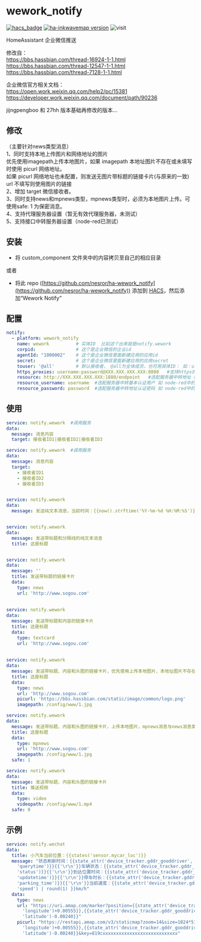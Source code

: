 # wework_notify
[![hacs_badge](https://img.shields.io/badge/Home-Assistant-%23049cdb)](https://www.home-assistant.io/)
[![ha-inkwavemap version](https://img.shields.io/badge/wework_notify-2023.1.1-blue.svg)](https://github.com/nesror/ha-wework_notify)
![visit](https://visitor-badge.glitch.me/badge?page_id=nesror.ha-wework_notify&left_text=visit)

HomeAssistant 企业微信推送

修改自： \
https://bbs.hassbian.com/thread-16924-1-1.html \
https://bbs.hassbian.com/thread-12547-1-1.html \
https://bbs.hassbian.com/thread-7128-1-1.html  


企业微信官方相关文档： \
https://open.work.weixin.qq.com/help2/pc/15381 \
https://developer.work.weixin.qq.com/document/path/90236


jijngpengboo 和 27hh 版本基础再修改的版本...

## 修改
（主要针对news类型消息） \
1、同时支持本地上传图片和网络地址的图片 \
优先使用imagepath上传本地图片，如果 imagepath 本地址图片不存在或未填写时使用 picurl 网络地址。 \
  如果 picurl 网络地址也未配置，则发送无图片带标题的链接卡片(与原来的一致) \
url 不填写则使用图片的链接 \
2、增加 target 微信接收者。 \
3、同时支持news和mpnews类型，mpnews类型时，必须为本地图片上传。可使用safe: 1 为保密消息。 \
4、支持代理服务器设置（暂无有效代理服务器，未测试） \
5、支持接口中转服务器设置（node-red已测试）


## 安装

* 将 custom_component 文件夹中的内容拷贝至自己的相应目录

或者
* 将此 repo ([https://github.com/nesror/ha-wework_notify](https://github.com/nesror/ha-wework_notify)) 添加到 [HACS](https://hacs.xyz/)，然后添加“Wework Notify”

## 配置
```yaml
notify:
  - platform: wework_notify
    name: wework          # 实体ID  比如这个出来就是notify.wework
    corpid:               # 这个是企业微信的企业id
    agentId: "1000002"    # 这个是企业微信里面新建应用的应用id
    secret:               # 这个是企业微信里面新建应用的应用secret
    touser: '@all'        # 默认接收者， @all为全体成员，也可用具体ID： 如：userid1|userid2|userid3
    https_proxies: username:password@XXX.XXX.XXX.XXX:8080   #支持https的代理服务器地址（可选项）
    resource: http://XXX.XXX.XXX.XXX:1880/endpoint   #选配服务器中转地址（可选项），默认为： https://qyapi.weixin.qq.com/cgi-bin ,可设置为 http:xxx.xxx.com:1880/endpoint 或 http:xxx.xxx.com:1880（具体根据node-red的设置）
    resource_username: username  #选配服务器中转基本认证用户 如 node-red中的http_node username （可选项）
    resource_password: password  #选配服务器中转地址认证密码 如 node-red中的http_node password （可选项）
```

## 使用
```yaml
service: notify.wework  #调用服务
data:
  message: 消息内容
  target: 接收者ID1|接收者ID2|接收者ID3

service: notify.wework  #调用服务
data:
  message: 消息内容
  target:
    - 接收者ID1
    - 接收者ID2
    - 接收者ID3


service: notify.wework
data:
  message: 发送纯文本消息，当前时间：{{now().strftime('%Y-%m-%d %H:%M:%S')}}


service: notify.wework
data:
  message: 发送带标题和分隔线的纯文本消息
  title: 这是标题


service: notify.wework
data:
  message: ''
  title: 发送带标题的链接卡片
  data:
    type: news
    url: 'http://www.sogou.com'
   
   
service: notify.wework
data:
  message: 发送带标题和内容的链接卡片
  title: 这是标题
  data:
    type: textcard
    url: 'http://www.sogou.com'
   
   
service: notify.wework
data:
  message: 发送带标题、内容和头图的链接卡片，优先使用上传本地图片，本地址图片不存在时或未配置时使用 picurl网络地址
  title: 这是标题
  data:
    type: news
    url: 'http://www.sogou.com'
    picurl: 'https://bbs.hassbian.com/static/image/common/logo.png'
    imagepath: /config/www/1.jpg   

service: notify.wework
data:
  message: 发送带标题、内容和头图的链接卡片，上传本地图片，mpnews消息与news消息类似，不同的是图文消息内容存储在微信后台，并且支持保密选项（safe: 1，不填写默认为0）。每个应用每天最多可以发送100次。
  title: 这是标题
  data:
    type: mpnews
    url: 'http://www.sogou.com'
    imagepath: /config/www/1.jpg
  safe: 1

service: notify.wework
data:
  message: 发送带标题、内容和头图的链接卡片  
  title: 推送视频
  data:
    type: video
    videopath: /config/www/1.mp4
  safe: 0

```

## 示例
```yaml   
service: notify.wechat
data:
  title: 小汽车当前位置：{{states('sensor.mycar_loc')}}
  message: "状态刷新时间：{{state_attr('device_tracker.gddr_gooddriver',
    'querytime')}}{{'\r\n'}}车辆状态：{{state_attr('device_tracker.gddr_gooddriver',
    'status')}}{{'\r\n'}}到达位置时间：{{state_attr('device_tracker.gddr_gooddriver',
    'updatetime')}}{{'\r\n'}}停车时长：{{state_attr('device_tracker.gddr_gooddriver',
    'parking_time')}}{{'\r\n'}}当前速度：{{state_attr('device_tracker.gddr_gooddriver',
    'speed') | round(1) }}km/h"
  data:
    type: news
    url: "https://uri.amap.com/marker?position={{state_attr('device_tracker.gddr_gooddriver',
      'longitude')+0.00555}},{{state_attr('device_tracker.gddr_gooddriver',
      'latitude')-0.00240}}"
    picurl: "https://restapi.amap.com/v3/staticmap?zoom=14&size=1024*512&markers=large,,A:{{state_attr('device_tracker.gddr_gooddriver',
      'longitude')+0.00555}},{{state_attr('device_tracker.gddr_gooddriver',
      'latitude')-0.00240}}&key=819cxxxxxxxxxxxxxxxxxxxxxxxxxxxx"

```



